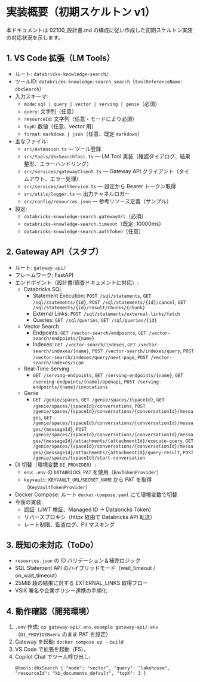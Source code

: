 # 実装概要（初期スケルトン v1）

本ドキュメントは 02100_設計書.md の構成に従い作成した初期スケルトン実装の対応状況を示します。

## 1. VS Code 拡張（LM Tools）
- ルート: `databricks-knowledge-search/`
- ツールID: `databricks-knowledge-search_search`（`toolReferenceName: dbxSearch`）
- 入力スキーマ:
  - `mode`: `sql | query | vector | serving | genie`（必須）
  - `query`: 文字列（任意）
  - `resourceId`: 文字列（任意・モードにより必須）
  - `topK`: 数値（任意、vector 用）
  - `format`: `markdown | json`（任意、既定 `markdown`）
- 主なファイル:
  - `src/extension.ts` — ツール登録
  - `src/tools/dbxSearchTool.ts` — LM Tool 実装（確認ダイアログ、結果整形、エラーハンドリング）
  - `src/services/gatewayClient.ts` — Gateway API クライアント（タイムアウト、エラー処理）
  - `src/services/authService.ts` — 設定から Bearer トークン取得
  - `src/utils/logger.ts` — 出力チャネルロガー
  - `src/config/resources.json` — 参考リソース定義（サンプル）
- 設定:
  - `databricks-knowledge-search.gatewayUrl`（必須）
  - `databricks-knowledge-search.timeout`（既定: 10000ms）
  - `databricks-knowledge-search.authToken`（任意）

## 2. Gateway API（スタブ）
- ルート: `gateway-api/`
- フレームワーク: FastAPI
- エンドポイント（設計書/調査ドキュメントに対応）:
  - Databricks SQL
    - Statement Execution: `POST /sql/statements`, `GET /sql/statements/{id}`, `POST /sql/statements/{id}/cancel`, `GET /sql/statements/{id}/result/chunks/{chunk}`
    - External Links: `POST /sql/statements/external-links/fetch`
    - Queries: `GET /sql/queries`, `GET /sql/queries/{id}`
  - Vector Search
    - Endpoints: `GET /vector-search/endpoints`, `GET /vector-search/endpoints/{name}`
    - Indexes: `GET /vector-search/indexes`, `GET /vector-search/indexes/{name}`, `POST /vector-search/indexes/query`, `POST /vector-search/indexes/query/next-page`, `POST /vector-search/indexes/scan`
  - Real-Time Serving
    - `GET /serving-endpoints`, `GET /serving-endpoints/{name}`, `GET /serving-endpoints/{name}/openapi`, `POST /serving-endpoints/{name}/invocations`
  - Genie
    - `GET /genie/spaces`, `GET /genie/spaces/{spaceId}`, `GET /genie/spaces/{spaceId}/conversations`,
      `POST /genie/spaces/{spaceId}/conversations/{conversationId}/messages`,
      `GET /genie/spaces/{spaceId}/conversations/{conversationId}/messages/{messageId}`,
      `POST /genie/spaces/{spaceId}/conversations/{conversationId}/messages/{messageId}/attachments/{attachmentId}/execute-query`,
      `GET /genie/spaces/{spaceId}/conversations/{conversationId}/messages/{messageId}/attachments/{attachmentId}/query-result`,
      `POST /genie/spaces/{spaceId}/start-conversation`
- DI 切替（環境変数 `DI_PROVIDER`）:
  - `env`: `.env` の `DATABRICKS_PAT` を使用（`EnvTokenProvider`）
  - `keyvault`: `KEYVAULT_URL`/`SECRET_NAME` から PAT を取得（`KeyVaultTokenProvider`）
- Docker Compose: ルート `docker-compose.yaml` にて環境変数で切替
- 今後の実装:
  - 認証（JWT 検証、Managed ID → Databricks Token）
  - リバースプロキシ（httpx 経由で Databricks API 転送）
  - レート制限、監査ログ、PII マスキング

## 3. 既知の未対応（ToDo）
- `resources.json` の ID バリデーション＆補完ロジック
- SQL Statement API のハイブリッドモード（wait_timeout / on_wait_timeout）
- 25MiB 超の結果に対する EXTERNAL_LINKS 取得フロー
- VSIX 署名や企業ポリシー連携の手順化

## 4. 動作確認（開発環境）
1. `.env` 作成: `cp gateway-api/.env.example gateway-api/.env`（`DI_PROVIDER=env` のまま PAT を設定）
2. Gateway を起動: `docker compose up --build`
2. VS Code で拡張を起動（F5）。
3. Copilot Chat でツール呼び出し:
   ```
   @tools:dbxSearch { "mode": "vector", "query": "lakehouse", "resourceId": "kb_documents_default", "topK": 3 }
   ```
